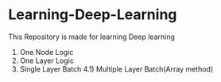 # Learning-Deep-Learning
This Repository is made for learning Deep learning
1) One Node Logic
2) One Layer Logic
3) Single Layer Batch
4.1) Multiple Layer Batch(Array method)